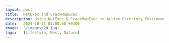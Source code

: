 ```yaml
---
layout: post
title:  NetExec and CrackMapExec
description: Using NetExec & CrackMapExec in Active Directory Environments
date:   2024-10-31 01:00:00 +0300
image:  '/images/20.jpg'
tags:   [Lifestyle, Rest, Nature]
---
```


